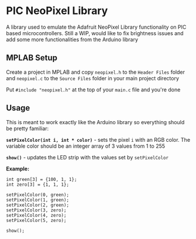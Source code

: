 # PIC NeoPixel Library 
A library used to emulate the Adafruit NeoPixel Library functionality on PIC based microcontrollers. Still a WIP, would like to fix brightness issues and add some more functionalities from the Arduino library

## MPLAB Setup
Create a project in MPLAB and copy `neopixel.h` to the `Header Files` folder and `neopixel.c` to the `Source Files` folder in your main project directory

Put `#include "neopixel.h"` at the top of your `main.c` file and you're done

## Usage
This is meant to work exactly like the Arduino library so everything should be pretty familiar:

**`setPixelColor(int i, int * color)`** - sets the pixel `i` with an RGB color. The variable color should be an integer array of 3 values from 1 to 255

**`show()`** - updates the LED strip with the values set by `setPixelColor`

**Example:**
```
int green[3] = {100, 1, 1};
int zero[3] = {1, 1, 1};

setPixelColor(0, green);
setPixelColor(1, green);
setPixelColor(2, green);
setPixelColor(3, zero);
setPixelColor(4, zero);
setPixelColor(5, zero);

show();
```